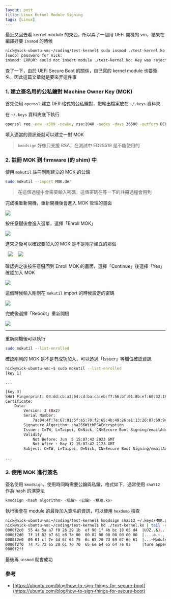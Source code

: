 ```yaml
---
layout: post
title: Linux Kernel Module Signing
tags: [Linux]
---
```


最近又回去看 kernel module 的東西，所以弄了一個用 UEFI 開機的 vm，結果在編譯好要 `insmod` 的時候

```bash
nick@nick-ubuntu-vm:~/coding/test-kernel$ sudo insmod ./test-kernel.ko
[sudo] password for nick: 
insmod: ERROR: could not insert module ./test-kernel.ko: Key was rejected by service
```

查了一下，由於 UEFI Secure Boot 的關係，自己寫的 kernel module 也要簽名，因此這篇文章就是要來弄這件事

### 1. 建立簽名用的公私鑰對 Machine Owner Key (MOK)
首先使用 `openssl` 建立 DER 格式的公私鑰對，把輸出檔案放在 `~/.keys` 資料夾

在 `~/.keys` 資料夾底下執行

```bash
openssl req -new -x509 -newkey rsa:2048 -nodes -days 36500 -outform DER -keyout MOK.priv -out MOK.der
```

填入適當的資訊後就可以建立一對 MOK

> `kmodsign` 好像只支援 RSA，在測試中 ED25519 是不能使用的

### 2. 註冊 MOK 到 firmware (的 shim) 中
使用 `mokutil` 註冊剛剛建立的 MOK 的公鑰

```bash
sudo mokutil --import MOK.der
```

> 在這個過程中會需要輸入密碼，這個密碼在等一下的註冊過程會用到

完成後重新開機，重新開機後會進入 MOK 管理的畫面

<img src="https://nickchen120235.s3.tebi.io/f2194760.png" style="display: block; margin: auto" />

按任意鍵後會進入選單，選擇「Enroll MOK」

<img src="https://nickchen120235.s3.tebi.io/493c3667.png" style="display: block; margin: auto" />

進來之後可以確認要加入的 MOK 是不是剛才建立的那個
<div style="display: flex; margin-bottom: 20px">
    <img src="https://nickchen120235.s3.tebi.io/52044107.png" style="padding: 0 8px" />
    <img src="https://nickchen120235.s3.tebi.io/771a91b9.png" style="padding: 0 8px" />
</div>

確認完之後按任意鍵回到 Enroll MOK 的畫面，選擇「Continue」後選擇「Yes」確認加入 MOK

<img src="https://nickchen120235.s3.tebi.io/25153404.png" style="display: block; margin: auto" />

這個時候輸入剛剛在 `mokutil` import 的時候設定的密碼

<img src="https://nickchen120235.s3.tebi.io/c64c27d6.png" style="display: block; margin: auto" />

完成後選擇「Reboot」重新開機

<img src="https://nickchen120235.s3.tebi.io/5eb9a095.png" style="display: block; margin: auto" />

---

重新開機後可以執行

```bash
sudo mokutil --list-enrolled
```

確認剛剛的 MOK 是不是有成功加入，可以透過「Issuer」等欄位確認資訊

```bash
nick@nick-ubuntu-vm:~$ sudo mokutil --list-enrolled
[key 1]

...

[key 3]
SHA1 Fingerprint: 04:dd:cb:a3:64:cd:ba:ca:eb:f7:56:bf:01:8b:ef:60:32:18:54:aa
Certificate:
    Data:
        Version: 3 (0x2)
        Serial Number:
            7a:04:4f:7e:67:91:5f:a5:70:f2:65:4b:49:26:a1:13:26:07:69:9c
        Signature Algorithm: sha256WithRSAEncryption
        Issuer: C=TW, L=Taipei, O=Nick, CN=Secure Boot Signing/emailAddress=example@example.com
        Validity
            Not Before: Jun  5 15:07:42 2023 GMT
            Not After : May 12 15:07:42 2123 GMT
        Subject: C=TW, L=Taipei, O=Nick, CN=Secure Boot Signing/emailAddress=example@example.com
        
...
```

### 3. 使用 MOK 進行簽名

簽名使用 `kmodsign`，使用時同時需要公鑰與私鑰，格式如下，通常使用 `sha512` 作為 hash 的演算法

```bash
kmodsign <hash algorithm> <私鑰> <公鑰> <模組.ko>
```

執行後會在 module 的最後加入簽名的資訊，可以使用 `hexdump` 檢查

```bash
nick@nick-ubuntu-vm:~/coding/test-kernel$ kmodsign sha512 ~/.keys/MOK.priv ~/.keys/MOK.der test-kernel.ko
nick@nick-ubuntu-vm:~/coding/test-kernel$ hd ./test-kernel.ko | tail -n 5
0000f2c0  55 4a 5a a7 f0 26 29 1b  ef 90 1f 4b bc 18 05 d4  |UJZ..&)....K....|
0000f2d0  7f 1f 82 b7 61 e8 7e 00  00 02 00 00 00 00 00 00  |....a.~.........|
0000f2e0  00 01 cf 7e 4d 6f 64 75  6c 65 20 73 69 67 6e 61  |...~Module signa|
0000f2f0  74 75 72 65 20 61 70 70  65 6e 64 65 64 7e 0a     |ture appended~.|
0000f2ff
```

最後再 `insmod` 就會成功

### 參考
- [https://ubuntu.com/blog/how-to-sign-things-for-secure-boot](https://ubuntu.com/blog/how-to-sign-things-for-secure-boot)
